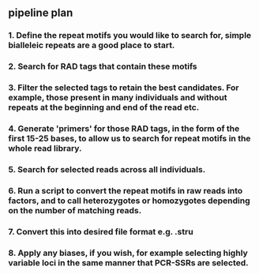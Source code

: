 ## pipeline plan
### 1. Define the repeat motifs you would like to search for, simple bialleleic repeats are a good place to start.
### 2. Search for RAD tags that contain these motifs
### 3. Filter the selected tags to retain the best candidates. For example, those present in many individuals and without repeats at the beginning and end of the read etc.
### 4. Generate 'primers' for those RAD tags, in the form of the first 15-25 bases, to allow us to search for repeat motifs in the whole read library.
### 5. Search for selected reads across all individuals.
### 6. Run a script to convert the repeat motifs in raw reads into factors, and to call heterozygotes or homozygotes depending on the number of matching reads.
### 7. Convert this into desired file format e.g. .stru
### 8. Apply any biases, if you wish, for example selecting highly variable loci in the same manner that PCR-SSRs are selected.
